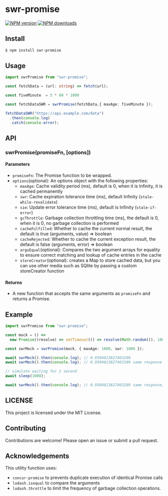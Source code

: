 # swr-promise

[![NPM version](https://img.shields.io/npm/v/swr-promise.svg?style=flat)](https://npmjs.com/package/swr-promise)
[![NPM downloads](http://img.shields.io/npm/dm/swr-promise.svg?style=flat)](https://npmjs.com/package/swr-promise)

## Install

```bash
$ npm install swr-promise
```

## Usage

```typescript
import swrPromise from "swr-promise";

const fetchData = (url: string) => fetch(url);

const fiveMinute  = 5 * 60 * 1000

const fetchDataSWR = swrPromise(fetchData,{ maxAge: fiveMinute });

fetchDataSWR("https://api.example.com/data")
  .then(console.log)
  .catch(console.error);
```

## API

### swrPromise(promiseFn, [options])

#### Parameters

- `promiseFn`: The Promise function to be wrapped.
- `options`(optional): An options object with the following properties:
  - `maxAge`: Cache validity period (ms), default is 0, when it is Infinity, it is cached permanently
  - `swr`: Cache expiration tolerance time (ms), default Infinity (`stale-while-revalidate`)
  - `sie`: Update error tolerance time (ms), default is Infinity (`stale-if-error`)
  - `gcThrottle`: Garbage collection throttling time (ms), the default is 0, when it is 0, no garbage collection is performed
  - `cacheFulfilled`: Whether to cache the current normal result, the default is true (arguments, value) => boolean
  - `cacheRejected`: Whether to cache the current exception result, the default is false (arguments, error) => boolean
  - `argsEqual`(optional): Compares the two argument arrays for equality to ensure correct matching and lookup of cache entries in the cache
  - `storeCreator`(optional): creates a Map to store cached data, but you can use other media such as SQlite by passing a custom storeCreator function

#### Returns

- A new function that accepts the same arguments as `promiseFn` and returns a Promise.

## Example

```typescript
import swrPromise from "swr-promise";

const mock = () =>
  new Promise((resolve) => setTimeout(() => resolve(Math.random()), 1000));

const swrMock = swrPromise(mock, { maxAge: 1000, swr: 1000 });

await swrMock().then(console.log); // 0.9504613827463109
await swrMock().then(console.log); // 0.9504613827463109 same response

// simulate waiting for 1 second
await sleep(1000);

await swrMock().then(console.log); // 0.9504613827463109 same response, but mock function re-executes

```

## LICENSE

This project is licensed under the MIT License.

## Contributing

Contributions are welcome! Please open an issue or submit a pull request.

## Acknowledgements

This utility function uses:
- `concur-promise` to prevents duplicate execution of identical Promise calls
- `lodash.isequal` to compare the arguments
- `lodash.throttle` to limit the frequency of garbage collection operations.
